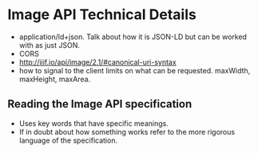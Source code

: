 # Image API Technical Details

<!-- #todo:560 write Image API Technical details section if this page is included in the SUMMARY -->

- application/ld+json. Talk about how it is JSON-LD but can be worked with as just JSON.
- CORS
- http://iiif.io/api/image/2.1/#canonical-uri-syntax
- how to signal to the client limits on what can be requested. maxWidth, maxHeight, maxArea.

## Reading the Image API specification
- Uses key words that have specific meanings.
- If in doubt about how something works refer to the more rigorous language of the specification.
